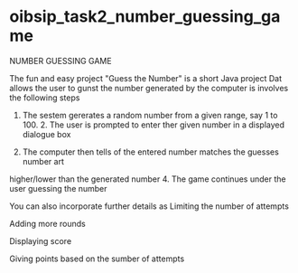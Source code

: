 # oibsip_task2_number_guessing_game
NUMBER GUESSING GAME

The fun and easy project "Guess the Number" is a short Java project Dat allows the user to gunst the number generated by the computer is involves the following steps

1. The sestem gererates a random number from a given range, say 1 to 100. 2. The user is prompted to enter ther given number in a displayed dialogue box

3. The computer then tells of the entered number matches the guesses number art

higher/lower than the generated number 4. The game continues under the user guessing the number

You can also incorporate further details as Limiting the number of attempts

Adding more rounds

Displaying score

Giving points based on the sumber of attempts
